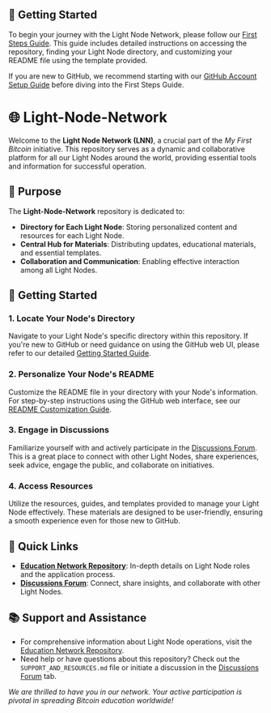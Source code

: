 ## 🚀 Getting Started

To begin your journey with the Light Node Network, please follow our [First Steps Guide](link-to-LLN_FIRST_STEPS.md). This guide includes detailed instructions on accessing the repository, finding your Light Node directory, and customizing your README file using the template provided.

If you are new to GitHub, we recommend starting with our [GitHub Account Setup Guide](https://github.com/MyFirstBitcoin/Light-Node-Network/blob/main/GITHUB_ACCOUNT_SETUP.md) before diving into the First Steps Guide.


# 🌐 Light-Node-Network

Welcome to the **Light Node Network (LNN)**, a crucial part of the *My First Bitcoin* initiative. This repository serves as a dynamic and collaborative platform for all our Light Nodes around the world, providing essential tools and information for successful operation.

## 🎯 Purpose

The **Light-Node-Network** repository is dedicated to:
- **Directory for Each Light Node**: Storing personalized content and resources for each Light Node.
- **Central Hub for Materials**: Distributing updates, educational materials, and essential templates.
- **Collaboration and Communication**: Enabling effective interaction among all Light Nodes.

## 🚀 Getting Started

### 1. **Locate Your Node's Directory**
Navigate to your Light Node's specific directory within this repository. If you're new to GitHub or need guidance on using the GitHub web UI, please refer to our detailed [Getting Started Guide](link-to-getting-started-guide).

### 2. **Personalize Your Node's README**
Customize the README file in your directory with your Node's information. For step-by-step instructions using the GitHub web interface, see our [README Customization Guide](link-to-readme-customization-guide).

### 3. **Engage in Discussions**
Familiarize yourself with and actively participate in the [Discussions Forum](https://github.com/orgs/MyFirstBitcoin/discussions). This is a great place to connect with other Light Nodes, share experiences, seek advice, engage the public, and collaborate on initiatives.

### 4. **Access Resources**
Utilize the resources, guides, and templates provided to manage your Light Node effectively. These materials are designed to be user-friendly, ensuring a smooth experience even for those new to GitHub.

## 🔗 Quick Links

- **[Education Network Repository](https://github.com/MyFirstBitcoin/Education-Network)**: In-depth details on Light Node roles and the application process.
- **[Discussions Forum](https://github.com/orgs/MyFirstBitcoin/discussions)**: Connect, share insights, and collaborate with other Light Nodes.

## 📚 Support and Assistance

- For comprehensive information about Light Node operations, visit the [Education Network Repository](https://github.com/MyFirstBitcoin/Education-Network).
- Need help or have questions about this repository? Check out the `SUPPORT_AND_RESOURCES.md` file or initiate a discussion in the [Discussions Forum](https://github.com/orgs/MyFirstBitcoin/discussions) tab.

*We are thrilled to have you in our network. Your active participation is pivotal in spreading Bitcoin education worldwide!*
